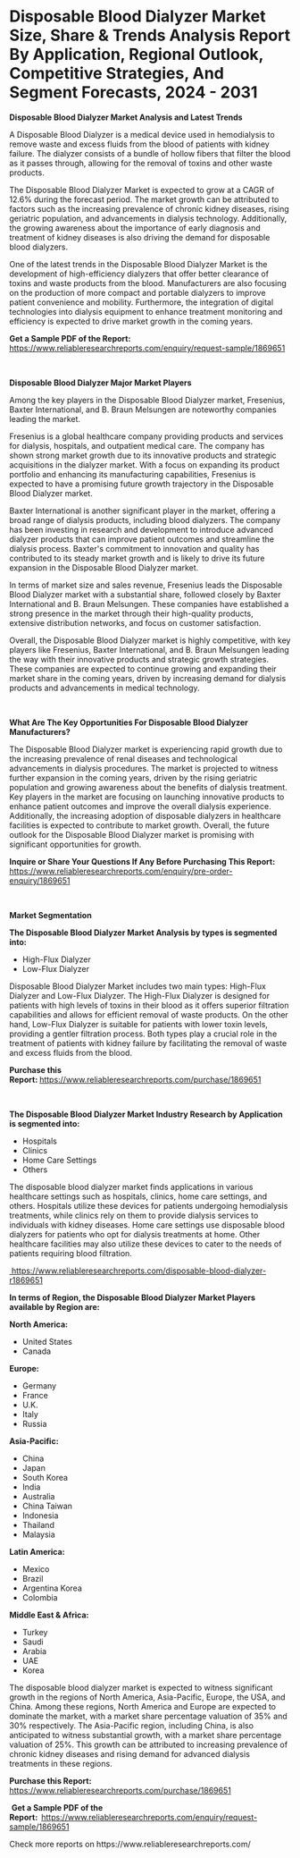 <p><h1>Disposable Blood Dialyzer Market Size, Share & Trends Analysis Report By Application, Regional Outlook, Competitive Strategies, And Segment Forecasts, 2024 - 2031</h1></p><p><strong>Disposable Blood Dialyzer Market Analysis and Latest Trends</strong></p>
<p><p>A Disposable Blood Dialyzer is a medical device used in hemodialysis to remove waste and excess fluids from the blood of patients with kidney failure. The dialyzer consists of a bundle of hollow fibers that filter the blood as it passes through, allowing for the removal of toxins and other waste products.</p><p>The Disposable Blood Dialyzer Market is expected to grow at a CAGR of 12.6% during the forecast period. The market growth can be attributed to factors such as the increasing prevalence of chronic kidney diseases, rising geriatric population, and advancements in dialysis technology. Additionally, the growing awareness about the importance of early diagnosis and treatment of kidney diseases is also driving the demand for disposable blood dialyzers.</p><p>One of the latest trends in the Disposable Blood Dialyzer Market is the development of high-efficiency dialyzers that offer better clearance of toxins and waste products from the blood. Manufacturers are also focusing on the production of more compact and portable dialyzers to improve patient convenience and mobility. Furthermore, the integration of digital technologies into dialysis equipment to enhance treatment monitoring and efficiency is expected to drive market growth in the coming years.</p></p>
<p><strong>Get a Sample PDF of the Report:&nbsp;</strong> <a href="https://www.reliableresearchreports.com/enquiry/request-sample/1869651">https://www.reliableresearchreports.com/enquiry/request-sample/1869651</a></p>
<p>&nbsp;</p>
<p><strong>Disposable Blood Dialyzer Major Market Players</strong></p>
<p><p>Among the key players in the Disposable Blood Dialyzer market, Fresenius, Baxter International, and B. Braun Melsungen are noteworthy companies leading the market. </p><p>Fresenius is a global healthcare company providing products and services for dialysis, hospitals, and outpatient medical care. The company has shown strong market growth due to its innovative products and strategic acquisitions in the dialyzer market. With a focus on expanding its product portfolio and enhancing its manufacturing capabilities, Fresenius is expected to have a promising future growth trajectory in the Disposable Blood Dialyzer market.</p><p>Baxter International is another significant player in the market, offering a broad range of dialysis products, including blood dialyzers. The company has been investing in research and development to introduce advanced dialyzer products that can improve patient outcomes and streamline the dialysis process. Baxter's commitment to innovation and quality has contributed to its steady market growth and is likely to drive its future expansion in the Disposable Blood Dialyzer market.</p><p>In terms of market size and sales revenue, Fresenius leads the Disposable Blood Dialyzer market with a substantial share, followed closely by Baxter International and B. Braun Melsungen. These companies have established a strong presence in the market through their high-quality products, extensive distribution networks, and focus on customer satisfaction.</p><p>Overall, the Disposable Blood Dialyzer market is highly competitive, with key players like Fresenius, Baxter International, and B. Braun Melsungen leading the way with their innovative products and strategic growth strategies. These companies are expected to continue growing and expanding their market share in the coming years, driven by increasing demand for dialysis products and advancements in medical technology.</p></p>
<p>&nbsp;</p>
<p><strong>What Are The Key Opportunities For Disposable Blood Dialyzer Manufacturers?</strong></p>
<p><p>The Disposable Blood Dialyzer market is experiencing rapid growth due to the increasing prevalence of renal diseases and technological advancements in dialysis procedures. The market is projected to witness further expansion in the coming years, driven by the rising geriatric population and growing awareness about the benefits of dialysis treatment. Key players in the market are focusing on launching innovative products to enhance patient outcomes and improve the overall dialysis experience. Additionally, the increasing adoption of disposable dialyzers in healthcare facilities is expected to contribute to market growth. Overall, the future outlook for the Disposable Blood Dialyzer market is promising with significant opportunities for growth.</p></p>
<p><strong>Inquire or Share Your Questions If Any Before Purchasing This Report:</strong> <a href="https://www.reliableresearchreports.com/enquiry/pre-order-enquiry/1869651">https://www.reliableresearchreports.com/enquiry/pre-order-enquiry/1869651</a></p>
<p>&nbsp;</p>
<p><strong>Market Segmentation</strong></p>
<p><strong>The Disposable Blood Dialyzer Market Analysis by types is segmented into:</strong></p>
<p><ul><li>High-Flux Dialyzer</li><li>Low-Flux Dialyzer</li></ul></p>
<p><p>Disposable Blood Dialyzer Market includes two main types: High-Flux Dialyzer and Low-Flux Dialyzer. The High-Flux Dialyzer is designed for patients with high levels of toxins in their blood as it offers superior filtration capabilities and allows for efficient removal of waste products. On the other hand, Low-Flux Dialyzer is suitable for patients with lower toxin levels, providing a gentler filtration process. Both types play a crucial role in the treatment of patients with kidney failure by facilitating the removal of waste and excess fluids from the blood.</p></p>
<p><strong>Purchase this Report:&nbsp;</strong><a href="https://www.reliableresearchreports.com/purchase/1869651">https://www.reliableresearchreports.com/purchase/1869651</a></p>
<p>&nbsp;</p>
<p><strong>The Disposable Blood Dialyzer Market Industry Research by Application is segmented into:</strong></p>
<p><ul><li>Hospitals</li><li>Clinics</li><li>Home Care Settings</li><li>Others</li></ul></p>
<p><p>The disposable blood dialyzer market finds applications in various healthcare settings such as hospitals, clinics, home care settings, and others. Hospitals utilize these devices for patients undergoing hemodialysis treatments, while clinics rely on them to provide dialysis services to individuals with kidney diseases. Home care settings use disposable blood dialyzers for patients who opt for dialysis treatments at home. Other healthcare facilities may also utilize these devices to cater to the needs of patients requiring blood filtration.</p></p>
<p><a href="https://www.reliableresearchreports.com/disposable-blood-dialyzer-r1869651">&nbsp;https://www.reliableresearchreports.com/disposable-blood-dialyzer-r1869651</a></p>
<p><strong>In terms of Region, the Disposable Blood Dialyzer Market Players available by Region are:</strong></p>
<p>
    <p> <strong> North America: </strong>
        <ul>
            <li>United States</li>
            <li>Canada</li>
        </ul>
        </p> 
    <p> <strong> Europe: </strong>
        <ul>
            <li>Germany</li>
            <li>France</li>
            <li>U.K.</li>
            <li>Italy</li>
            <li>Russia</li>
        </ul>
        </p> 
    <p> <strong> Asia-Pacific: </strong>
        <ul>
            <li>China</li>
            <li>Japan</li>
            <li>South Korea</li>
            <li>India</li>
            <li>Australia</li>
            <li>China Taiwan</li>
            <li>Indonesia</li>
            <li>Thailand</li>
            <li>Malaysia</li>
        </ul>
        </p> 
    <p> <strong> Latin America: </strong>
        <ul>
            <li>Mexico</li>
            <li>Brazil</li>
            <li>Argentina Korea</li>
            <li>Colombia</li>
        </ul>
        </p> 
    <p> <strong> Middle East & Africa: </strong>
        <ul>
            <li>Turkey</li>
            <li>Saudi</li>
            <li>Arabia</li>
            <li>UAE</li>
            <li>Korea</li>
        </ul>
    </p>
    </p>
<p><p>The disposable blood dialyzer market is expected to witness significant growth in the regions of North America, Asia-Pacific, Europe, the USA, and China. Among these regions, North America and Europe are expected to dominate the market, with a market share percentage valuation of 35% and 30% respectively. The Asia-Pacific region, including China, is also anticipated to witness substantial growth, with a market share percentage valuation of 25%. This growth can be attributed to increasing prevalence of chronic kidney diseases and rising demand for advanced dialysis treatments in these regions.</p></p>
<p><strong>Purchase this Report: </strong><a href="https://www.reliableresearchreports.com/purchase/1869651">https://www.reliableresearchreports.com/purchase/1869651</a></p>
<p>&nbsp;<strong>Get a Sample PDF of the Report:&nbsp;&nbsp;</strong><a href="https://www.reliableresearchreports.com/enquiry/request-sample/1869651">https://www.reliableresearchreports.com/enquiry/request-sample/1869651</a></p>
<p><strong></strong></p>
<p>Check more reports on https://www.reliableresearchreports.com/</p>